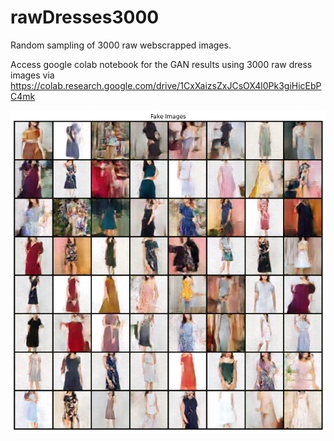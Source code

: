 # rawDresses3000
 Random sampling of 3000 raw webscrapped images. 
 
Access google colab notebook for the GAN results using 3000 raw dress images via https://colab.research.google.com/drive/1CxXaizsZxJCsOX4l0Pk3giHicEbPC4mk

![Generated image using 3000 raw webscrapped images](https://github.com/mingxiuuuuu/rawDresses3000/blob/master/Generated%20image%20from%20raw3000.png)
